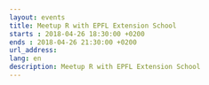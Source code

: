 ```yaml
---
layout: events
title: Meetup R with EPFL Extension School
starts : 2018-04-26 18:30:00 +0200
ends : 2018-04-26 21:30:00 +0200
url_address:
lang: en
description: Meetup R with EPFL Extension School
---
```


